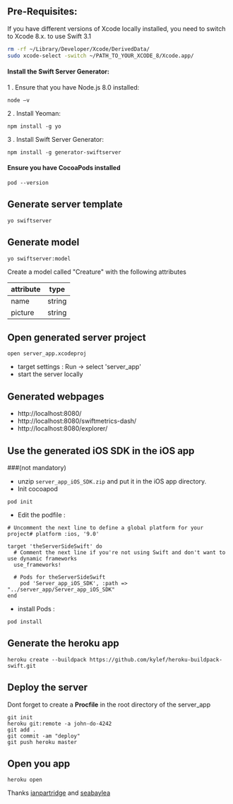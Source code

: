 ## Pre-Requisites:

If you have different versions of Xcode locally installed, you need to switch to Xcode 8.x. to use Swift 3.1

```sh
rm -rf ~/Library/Developer/Xcode/DerivedData/
sudo xcode-select -switch ~/PATH_TO_YOUR_XCODE_8/Xcode.app/
```

#### Install the Swift Server Generator:

1 . Ensure that you have Node.js 8.0 installed:

`node —v`

2 . Install Yeoman:

`npm install -g yo`

3 . Install Swift Server Generator:

`npm install -g generator-swiftserver`

#### Ensure you have CocoaPods installed

`pod --version`

## Generate server template
`yo swiftserver`

## Generate model
`yo swiftserver:model`

Create a model called "Creature" with the following attributes

| attribute        | type       |
| ------------- |:-------------:|
| name          | string        |
| picture       | string        |



## Open generated server project
`open server_app.xcodeproj`

- target settings : Run -> select 'server_app'
- start the server locally

## Generated webpages
- http://localhost:8080/
- http://localhost:8080/swiftmetrics-dash/
- http://localhost:8080/explorer/

## Use the generated iOS SDK in the iOS app
###(not mandatory)
- unzip `server_app_iOS_SDK.zip` and put it in the iOS app directory.
- Init cocoapod

`pod init`

- Edit the podfile :

```
# Uncomment the next line to define a global platform for your project# platform :ios, '9.0'

target 'theServerSideSwift' do
  # Comment the next line if you're not using Swift and don't want to use dynamic frameworks
  use_frameworks!

  # Pods for theServerSideSwift
	pod 'Server_app_iOS_SDK', :path => "../server_app/Server_app_iOS_SDK"
end
```

- install Pods :

`pod install`


## Generate the heroku app

`heroku create --buildpack https://github.com/kylef/heroku-buildpack-swift.git`

## Deploy the server

Dont forget to create a **Procfile** in the root directory of the server_app

```
git init
heroku git:remote -a john-do-4242
git add .
git commit -am "deploy"
git push heroku master
```

## Open you app

`heroku open`


Thanks [ianpartridge](https://github.com/ianpartridge) and [seabaylea](https://github.com/seabaylea)
